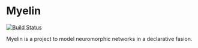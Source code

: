 # Myelin

[![Build Status](https://travis-ci.org/volr/myelin.svg?branch=master)](https://travis-ci.org/volr/myelin)

Myelin is a project to model neuromorphic networks in a declarative fasion.
